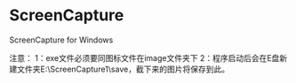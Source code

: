 # ScreenCapture
ScreenCapture for Windows

注意：
1：exe文件必须要同图标文件在image文件夹下
2：程序启动后会在E盘新建文件夹E:\ScreenCapture1\save，截下来的图片将保存到此。
